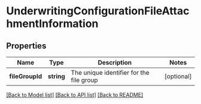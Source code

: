 # UnderwritingConfigurationFileAttachmentInformation

## Properties
Name | Type | Description | Notes
------------ | ------------- | ------------- | -------------
**fileGroupId** | **string** | The unique identifier for the file group | [optional] 

[[Back to Model list]](../README.md#documentation-for-models) [[Back to API list]](../README.md#documentation-for-api-endpoints) [[Back to README]](../README.md)


